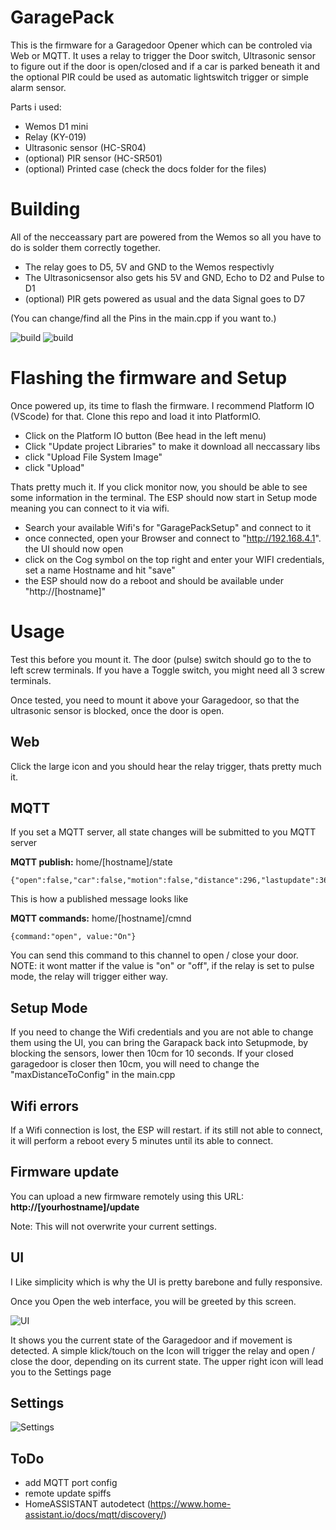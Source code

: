 # GaragePack
This is the firmware for a Garagedoor Opener which can be controled via Web or MQTT.
It uses a relay to trigger the Door switch, Ultrasonic sensor to figure out if the door is open/closed and if a car is parked beneath it and the optional PIR could be used as automatic lightswitch trigger or simple alarm sensor.

Parts i used:
* Wemos D1 mini
* Relay (KY-019) 
* Ultrasonic sensor (HC-SR04)
* (optional) PIR sensor (HC-SR501)
* (optional) Printed case (check the docs folder for the files)


# Building
All of the necceassary part are powered from the Wemos so all you have to do is solder them correctly together. 
* The relay goes to D5, 5V and GND to the Wemos respectivly
* The Ultrasonicsensor also gets his 5V and GND, Echo to D2 and Pulse to D1
* (optional) PIR gets powered as usual and the data Signal goes to D7

(You can change/find all the Pins in the main.cpp if you want to.)

![build](doc/p3.jpg)
![build](doc/p1.jpg)


# Flashing the firmware and Setup
Once powered up, its time to flash the firmware. I recommend Platform IO (VScode) for that. Clone this repo and load it into PlatformIO.

* Click on the Platform IO button (Bee head in the left menu)
* Click "Update project Libraries" to make it download all neccassary libs
* click "Upload File System Image"
* click "Upload"

Thats pretty much it. If you click monitor now, you should be able to see some information in the terminal. The ESP should now start in Setup mode meaning you can connect to it via wifi.

* Search your available Wifi's for "GaragePackSetup" and connect to it
* once connected, open your Browser and connect to "http://192.168.4.1". the UI should now open
* click on the Cog symbol on the top right and enter your WIFI credentials, set a name Hostname and hit "save"
* the ESP should now do a reboot and should be available under "http://[hostname]"

# Usage

Test this before you mount it. The door (pulse) switch should go to the to left screw terminals. If you have a Toggle switch, you might need all 3 screw terminals.

Once tested, you need to mount it above your Garagedoor, so that the ultrasonic sensor is blocked, once the door is open.

## Web
Click the large icon and you should hear the relay trigger, thats pretty much it.

## MQTT
If you set a MQTT server, all state changes will be submitted to you MQTT server

**MQTT publish:** home/[hostname]/state
```
{"open":false,"car":false,"motion":false,"distance":296,"lastupdate":36645}
```
This is how a published message looks like


**MQTT commands:** home/[hostname]/cmnd
```
{command:"open", value:"On"}
```
You can send this command to this channel to open / close your door. NOTE: it wont matter if the value is "on" or "off", if the relay is set to pulse mode, the relay will trigger either way.


## Setup Mode
If you need to change the Wifi credentials and you are not able to change them using the UI, you can bring the Garapack back into Setupmode, by blocking the sensors, lower then 10cm for 10 seconds. If your closed garagedoor  is  closer then 10cm, you will need to change the "maxDistanceToConfig" in the main.cpp

## Wifi errors
If a Wifi connection is lost, the ESP will restart. if its still not able to connect, it will perform a reboot every 5 minutes until its able to connect.

## Firmware update
You can upload a new firmware remotely using this URL: **http://[yourhostname]/update**

Note: This will not overwrite your current settings.

## UI
I Like simplicity which is why the UI is pretty barebone and fully responsive.

Once you Open the web interface, you will be greeted by this screen. 

![UI](doc/ui.jpg)

It shows you the current state of the Garagedoor and if movement is detected. A simple klick/touch on the Icon will trigger the relay and open / close the door, depending on its current state. The upper right icon will lead you to the Settings page

## Settings

![Settings](doc/settings.jpg)

## ToDo

* add MQTT port config
* remote update spiffs
* HomeASSISTANT autodetect (https://www.home-assistant.io/docs/mqtt/discovery/)



